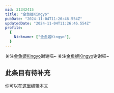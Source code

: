 ```yaml
---
mid: 31342415
title: "金鱼姬Kingyo"
pubDate: "2024-11-04T11:26:46.554Z"
updatedDate: "2024-11-04T11:26:46.554Z"
profile:
  {
    Nickname: ["金鱼姬Kingyo"],
  }
---
```


关注[金鱼姬Kingyo](https://space.bilibili.com/31342415)谢谢喵~ 关注[金鱼姬Kingyo](https://space.bilibili.com/31342415)谢谢喵~

## 此条目有待补充
你可以在[这里](https://github.com/Yuhanawa/VTuber.ICU/edit/master/src/content/v/金鱼姬Kingyo/index.md)编辑本文
